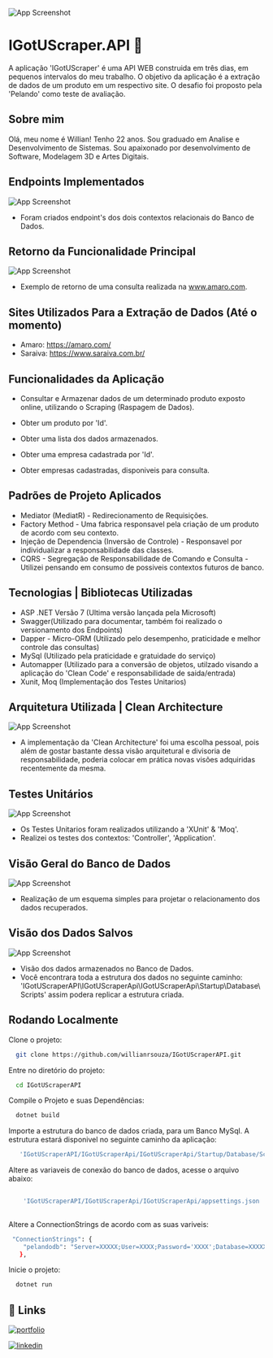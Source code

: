 

![App Screenshot](https://github.com/willianrsouza/ImagesResource/blob/main/IGotUScraperAPI/logo.png?raw=true)

# IGotUScraper.API 🚀

A aplicação 'IGotUScraper' é uma API WEB construida em três dias, em pequenos intervalos do meu trabalho. O objetivo da aplicação é a extração de dados de um produto em um respectivo site. O desafio foi proposto pela 'Pelando' como teste de avaliação. 


##  Sobre mim 

Olá, meu nome é Willian! Tenho 22 anos. Sou graduado em Analise e Desenvolvimento de Sistemas.
Sou apaixonado por desenvolvimento de Software, Modelagem
3D e Artes Digitais.  




## Endpoints Implementados

![App Screenshot](https://github.com/willianrsouza/ImagesResource/blob/main/IGotUScraperAPI/controllers.png?raw=true)

- Foram criados endpoint's dos dois contextos relacionais do Banco de Dados. 

## Retorno da Funcionalidade Principal 

![App Screenshot](https://github.com/willianrsouza/ImagesResource/blob/main/IGotUScraperAPI/response.png?raw=true)

- Exemplo de retorno de uma consulta realizada na www.amaro.com.



## Sites Utilizados Para a Extração de Dados (Até o momento)

- Amaro: https://amaro.com/
- Saraiva: https://www.saraiva.com.br/

## Funcionalidades da Aplicação

- Consultar e Armazenar dados de um determinado produto exposto online, utilizando o Scraping (Raspagem de Dados).
- Obter um produto por 'Id'. 
- Obter uma lista dos dados armazenados.
- Obter uma empresa cadastrada por 'Id'.

- Obter empresas cadastradas, disponiveis para consulta. 


## Padrões de Projeto Aplicados

- Mediator (MediatR) - Redirecionamento de Requisições.
- Factory Method - Uma fabrica responsavel pela criação de um produto de acordo com seu contexto. 
- Injeção de Dependencia (Inversão de Controle) - Responsavel por individualizar a responsabilidade das classes.
- CQRS - Segregação de Responsabilidade de Comando e Consulta  - Utilizei pensando em consumo de possiveis contextos futuros de banco. 

## Tecnologias | Bibliotecas Utilizadas

- ASP .NET Versão 7 (Ultima versão lançada pela Microsoft)
- Swagger(Utilizado para documentar, também foi realizado o versionamento dos Endpoints)
- Dapper - Micro-ORM (Utilizado pelo desempenho, praticidade e melhor controle das consultas)
- MySql (Utilizado pela praticidade e gratuidade do serviço)
- Automapper (Utilizado para a conversão de objetos, utilzado visando a aplicação do 'Clean Code' e responsabilidade de saida/entrada)
- Xunit, Moq (Implementação dos Testes Unitarios)


## Arquitetura Utilizada | Clean Architecture

![App Screenshot](https://github.com/willianrsouza/ImagesResource/blob/main/IGotUScraperAPI/arquitetura.png?raw=true)


- A implementação da 'Clean Architecture' foi uma escolha pessoal, pois além de gostar bastante dessa visão arquitetural e divisoria de responsabilidade, poderia colocar em prática novas visões adquiridas recentemente da mesma.  



## Testes Unitários

![App Screenshot](https://github.com/willianrsouza/ImagesResource/blob/main/IGotUScraperAPI/testes.png?raw=true)

- Os Testes Unitarios foram realizados utilizando a 'XUnit' & 'Moq'.
- Realizei os testes dos contextos: 'Controller', 'Application'.

## Visão Geral do Banco de Dados

![App Screenshot](https://github.com/willianrsouza/ImagesResource/blob/main/IGotUScraperAPI/bancodedados.png?raw=true)

- Realização de um esquema simples para projetar o relacionamento dos dados recuperados. 

## Visão dos Dados Salvos

![App Screenshot](https://github.com/willianrsouza/ImagesResource/blob/main/IGotUScraperAPI/dados.png?raw=true)

- Visão dos dados armazenados no Banco de Dados.  
- Você encontrara toda a estrutura dos dados no seguinte caminho: 'IGotUScraperAPI\IGotUScraperApi\IGotUScraperApi\Startup\Database\Scripts' assim podera replicar a estrutura criada. 
## Rodando Localmente

Clone o projeto:

```bash
  git clone https://github.com/willianrsouza/IGotUScraperAPI.git
```

Entre no diretório do projeto:

```bash
  cd IGotUScraperAPI
```

Compile o Projeto e suas Dependências:

```bash
  dotnet build
```

Importe a estrutura do banco de dados criada, para um Banco MySql. A estrutura estará disponivel no seguinte caminho da aplicação:

```bash
   'IGotUScraperAPI/IGotUScraperApi/IGotUScraperApi/Startup/Database/Scripts'
```

Altere as variaveis de conexão do banco de dados, acesse o arquivo abaixo:

```bash
  
    'IGotUScraperAPI/IGotUScraperApi/IGotUScraperApi/appsettings.json '
 
``` 

Altere a ConnectionStrings de acordo com as suas variveis:

```bash
 "ConnectionStrings": {
    "pelandodb": "Server=XXXXX;User=XXXX;Password='XXXX';Database=XXXXX"
   },
```


Inicie o projeto:

```bash
  dotnet run
```


## 🔗 Links

[![portfolio](https://img.shields.io/badge/my_portfolio-000?style=for-the-badge&logo=ko-fi&logoColor=white)](https://openprocessing.org/user/356020/?view=sketches&o=4)

[![linkedin](https://img.shields.io/badge/linkedin-0A66C2?style=for-the-badge&logo=linkedin&logoColor=white)](https://www.linkedin.com/in/willianrsouza/)


